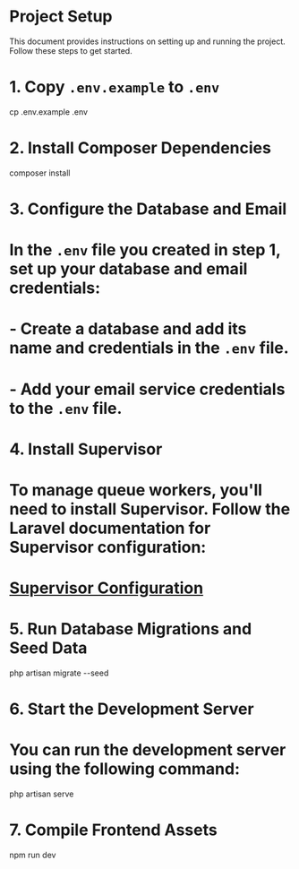 # Project Setup

This document provides instructions on setting up and running the project. Follow these steps to get started.

# 1. Copy `.env.example` to `.env`
cp .env.example .env

# 2. Install Composer Dependencies
composer install

# 3. Configure the Database and Email

# In the `.env` file you created in step 1, set up your database and email credentials:
# - Create a database and add its name and credentials in the `.env` file.
# - Add your email service credentials to the `.env` file.

# 4. Install Supervisor
# To manage queue workers, you'll need to install Supervisor. Follow the Laravel documentation for Supervisor configuration:
# [Supervisor Configuration](https://laravel.com/docs/10.x/queues#supervisor-configuration)

# 5. Run Database Migrations and Seed Data
php artisan migrate --seed

# 6. Start the Development Server
# You can run the development server using the following command:
php artisan serve

# 7. Compile Frontend Assets
npm run dev